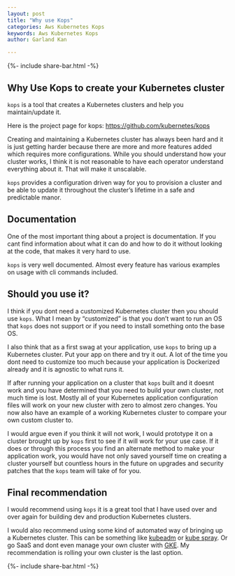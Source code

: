 ```yaml
---
layout: post
title: "Why use Kops"
categories: Aws Kubernetes Kops
keywords: Aws Kubernetes Kops
author: Garland Kan

---
```

{%- include share-bar.html -%}

## Why Use Kops to create your Kubernetes cluster

`kops` is a tool that creates a Kubernetes clusters and help you maintain/update it.

Here is the project page for kops: <https://github.com/kubernetes/kops>

Creating and maintaining a Kubernetes cluster has always been hard and it is just getting harder because there are more and more features added which requires more configurations. While you should understand how your cluster works, I think it is not reasonable to have each operator understand everything about it. That will make it unscalable.

`kops` provides a configuration driven way for you to provision a cluster and be able to update it throughout the cluster’s lifetime in a safe and predictable manor.

## Documentation

One of the most important thing about a project is documentation. If you cant find information about what it can do and how to do it without looking at the code, that makes it very hard to use.

`kops` is very well documented. Almost every feature has various examples on usage with cli commands included.

## Should you use it?

I think if you dont need a customized Kubernetes cluster then you should use `kops`. What I mean by “customized” is that you don’t want to run an OS that `kops` does not support or if you need to install something onto the base OS.

I also think that as a first swag at your application, use `kops` to bring up a Kubernetes cluster. Put your app on there and try it out. A lot of the time you dont need to customize too much because your application is Dockerized already and it is agnostic to what runs it.

If after running your application on a cluster that `kops` built and it doesnt work and you have determined that you need to build your own cluster, not much time is lost. Mostly all of your Kubernetes application configuration files will work on your new cluster with zero to almost zero changes. You now also have an example of a working Kubernetes cluster to compare your own custom cluster to.

I would argue even if you think it will not work, I would prototype it on a cluster brought up by `kops` first to see if it will work for your use case. If it does or through this process you find an alternate method to make your application work, you would have not only saved yourself time on creating a cluster yourself but countless hours in the future on upgrades and security patches that the `kops` team will take of for you.

## Final recommendation

I would recommend using `kops` it is a great tool that I have used over and over again for building dev and production Kubernetes clusters.

I would also recommend using some kind of automated way of bringing up a Kubernetes cluster. This can be something like [kubeadm][kubadm] or [kube spray][kube-spray]. Or go SaaS and dont even manage your own cluster with [GKE][gke]. My recommendation is rolling your own cluster is the last option.


[kubadm]: https://kubernetes.io/docs/setup/independent/create-cluster-kubeadm/
[kube-spray]: https://github.com/kubernetes-incubator/kubespray
[gke]: https://cloud.google.com/kubernetes-engine/

<!-- Bog footer share -->
{%- include share-bar.html -%}
